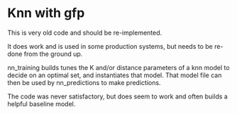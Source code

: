 # Knn with gfp

This is very old code and should be re-implemented.

It does work and is used in some production systems, but needs to be re-done
from the ground up.

nn_training builds tunes the K and/or distance parameters of a knn model to decide on an
optimal set, and instantiates that model. That model file can then be used by
nn_predictions to make predictions.

The code was never satisfactory, but does seem to work and often builds a
helpful baseline model.
